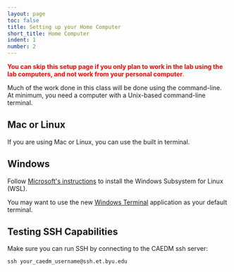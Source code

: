 ```yaml
---
layout: page
toc: false
title: Setting up your Home Computer
short_title: Home Computer
indent: 1
number: 2
---
```

<span style="color:red">**You can skip this setup page if you only plan to work in the lab using the lab computers, and not work from your personal computer**.
</span>


Much of the work done in this class will be done using the command-line.  At minimum, you need a computer with a Unix-based command-line terminal.  

## Mac or Linux
If you are using Mac or Linux, you can use the built in terminal.  

## Windows
Follow [Microsoft's instructions](https://learn.microsoft.com/en-us/windows/wsl/install) to install the Windows Subsystem for Linux (WSL).

You may want to use the new [Windows Terminal](https://apps.microsoft.com/detail/9N0DX20HK701?hl=en-US&gl=US) application as your default terminal.

## Testing SSH Capabilities 

Make sure you can run SSH by connecting to the CAEDM ssh server:

    ssh your_caedm_username@ssh.et.byu.edu